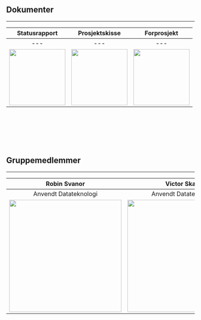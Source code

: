 <link href="stylesheet.css" rel="stylesheet">

## Dokumenter

---


| Statusrapport | Prosjektskisse | Forprosjekt |
| :---: | :---: | :---: |
| --- | --- | --- |
| <a href="https://github.com/jespersolbakken/gruppe19bp2021/raw/gh-pages/Filer/Statusrapport.pdf" target="_blank"><img class="zoom" src="https://github.com/jespersolbakken/gruppe19bp2021/raw/gh-pages/Bilder/Logo/documents.png" height="150"></a> | <a href="https://github.com/jespersolbakken/gruppe19bp2021/raw/gh-pages/Filer/Prosjektskisse.pdf" target="_blank"><img class="zoom" src="https://github.com/jespersolbakken/gruppe19bp2021/raw/gh-pages/Bilder/Logo/documents.png" height="150"></a> | <a href="https://github.com/jespersolbakken/gruppe19bp2021/raw/gh-pages/Filer/Forprosjekt.pdf" target="_blank"><img class="zoom" src="https://github.com/jespersolbakken/gruppe19bp2021/raw/gh-pages/Bilder/Logo/documents.png" height="150"></a> |

<br><br><br><br><br>


## Gruppemedlemmer

---

| Robin Svanor | Victor Skaar | Jesper Solbakken |
| :---: | :---: | :---: |
| Anvendt Datateknologi | Anvendt Datateknologi | Anvendt Datateknologi |
| <img src="https://github.com/jespersolbakken/gruppe19bp2021/raw/gh-pages/Bilder/robin.png" height="300">  | <img src="https://github.com/jespersolbakken/gruppe19bp2021/raw/gh-pages/Bilder/victor.png" height="300">  | <img src="https://github.com/jespersolbakken/gruppe19bp2021/raw/gh-pages/Bilder/jesper.png" height="300"> |
